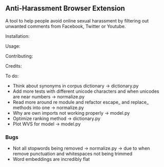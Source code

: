 ## Anti-Harassment Browser Extension

A tool to help people avoid online sexual harassment by filtering out unwanted comments from Facebook, Twitter or Youtube.

Installation:

Usage:

Contributing: 

Credits:

To do:
- Think about synonyms in corpus dictionary -> dictionary.py
- Add more tests with different unicode characters and when unicodes are near numbers -> normalize.py
- Read more around re module and refactor escape\_ and replace\_ methods into one -> normalize.py
- Why are own imports not working properly -> model.py
- Optimize ranking method -> dictionary.py
- Plot WVS for model -> model.py
### Bugs
- Not all stopwords being removed -> normalize.py -> due to when remove punctuation and whitespaces not being trimmed
- Word embeddings are incredibly flat
